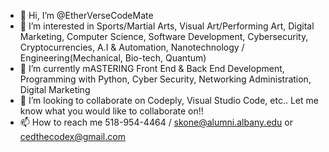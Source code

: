 - 👋 Hi, I’m @EtherVerseCodeMate
- 👀 I’m interested in Sports/Martial Arts, Visual Art/Performing Art, Digital Marketing, Computer Science, Software Development, Cybersecurity, Cryptocurrencies, A.I & Automation, Nanotechnology / Engineering(Mechanical, Bio-tech, Quantum)
- 🌱 I’m currently mASTERING Front End & Back End Development, Programming with Python, Cyber Security, Networking Administration, Digital Marketing
- 💞️ I’m looking to collaborate on Codeply, Visual Studio Code, etc.. Let me know what you would like to collaborate on!!
- 📫 How to reach me 518-954-4464 / skone@alumni.albany.edu or cedthecodex@gmail.com

<!---
EtherVerseCodeMate/EtherVerseCodeMate is a ✨ special ✨ repository because its `README.md` (this file) appears on your GitHub profile.
You can click the Preview link to take a look at your changes.
--->
